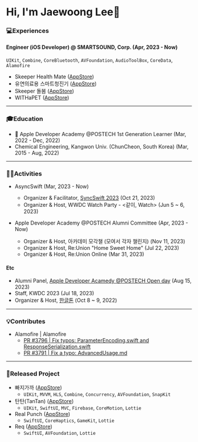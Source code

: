 # Hi, I'm Jaewoong Lee👋

### 💻Experiences
#### Engineer (iOS Developer) @ SMARTSOUND, Corp. (Apr, 2023 - Now)
`UIKit`, `Combine`, `CoreBluetooth`, `AVFoundation`, `AudioToolBox`, `CoreData`, `Alamofire`
- Skeeper Health Mate ([AppStore](https://apps.apple.com/kr/app/skeeper-health-mate/id6473983781))
- 유연의료용 스마트청진기 ([AppStore](https://apps.apple.com/kr/app/%EC%9C%A0%EC%97%B0%EC%9D%98%EB%A3%8C%EC%9A%A9-%EC%8A%A4%EB%A7%88%ED%8A%B8%EC%B2%AD%EC%A7%84%EA%B8%B0/id6469769935))
- Skeeper 돌봄 ([AppStore](https://apps.apple.com/kr/app/skeeper-%EB%8F%8C%EB%B4%84/id6467072578))
- WITHaPET ([AppStore](https://apps.apple.com/kr/app/with-a-pet/id1479492255))
------
### 🎓Education
-  Apple Developer Academy @POSTECH 1st Generation Learner (Mar, 2022 - Dec, 2022)
- Chemical Engineering, Kangwon Univ. (ChunCheon, South Korea) (Mar, 2015 - Aug, 2022)
------
### 🏃🏻Activities
- AsyncSwift (Mar, 2023 - Now)
  - Organizer & Facilitator, [SyncSwift 2023](https://www.linkedin.com/posts/iosjaewoong_syncswift-2023-part2-3-%ED%8D%BC%EC%8B%A4%EB%A6%AC%ED%85%8C%EC%9D%B4%ED%84%B0%EB%A5%BC-%EC%86%8C%EA%B0%9C%ED%95%A9%EB%8B%88%EB%8B%A4-activity-7119832685291716608-Y_-p?utm_source=share&utm_medium=member_desktop) (Oct 21, 2023)
  - Organizer & Host, WWDC Watch Party - <같이, Watch> (Jun 5 ~ 6, 2023)

- Apple Developer Academy @POSTECH Alumni Committee (Apr, 2023 - Now)
  - Organizer & Host, 아카데미 모각챌 (모여서 각자 챌린지) (Nov 11, 2023)
  - Organizer & Host, Re:Union "Home Sweet Home" (Jul 22, 2023)
  - Organizer & Host, Re:Union Online (Mar 31, 2023)

#### Etc
- Alumni Panel, [Apple Developer Acamedy @POSTECH Open day](https://www.linkedin.com/posts/apple-developer-academy-postech_openday-appledeveloperacademy-postech-activity-7099646889150599168-dL5e?utm_source=share&utm_medium=member_desktop) (Aug 15, 2023)
- Staff, KWDC 2023 (Jul 18, 2023)
- Organizer & Host, [한글톤](https://www.linkedin.com/posts/apple-developer-academy-postech_chaam-ukuqygqlc-ukstectse-activity-7005453447198121984-eE9V?utm_source=share&utm_medium=member_desktop) (Oct 8 ~ 9, 2022)
-----
### 💡Contributes
- Alamofire | Alamofire
  - [PR #3796 | Fix typos: ParameterEncoding.swift and ResponseSerialization.swift](https://github.com/Alamofire/Alamofire/pull/3796)
  - [PR #3791 | Fix a typo: AdvancedUsage.md](https://github.com/Alamofire/Alamofire/pull/3791)
 
----
### 📱Released Project
- 빠지가까 ([AppStore](https://apps.apple.com/kr/app/%EB%B9%A0%EC%A7%80%EA%B0%80%EA%B9%8C/id6443720411))
  - `UIKit`, `MVVM`, `HLS`, `Combine`, `Concurrency`, `AVFoundation`, `SnapKit`
- 탄탄(TanTan) ([AppStore](https://apps.apple.com/kr/app/탄탄-tantan/id1637676314))
  - `UIKit`, `SwiftUI`, `MVC`, `Firebase`, `CoreMotion`, `Lottie`
- Real Punch ([AppStore](https://apps.apple.com/kr/app/real-punch/id1636187292))
  - `SwiftUI`, `CoreHaptics`, `GameKit`, `Lottie`
- Req ([AppStore](https://apps.apple.com/kr/app/req/id1631952369))
  - `SwiftUI`, `AVFoundation`, `Lottie`
